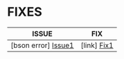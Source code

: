 # FIXES

| ISSUE | FIX |
| ------ | ------ |
| [bson error] [Issue1] | [link] [Fix1] |

[Issue1]: <https://github.com/keystonejs/keystone/issues/1752>
[Fix1]: <https://stackoverflow.com/a/34386030>